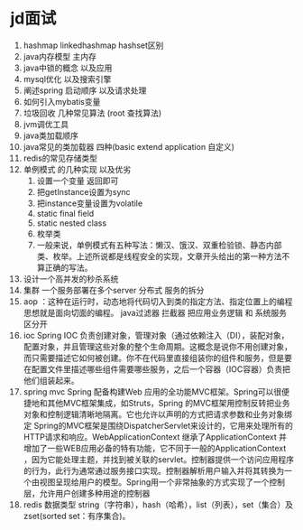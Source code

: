 #  jd面试
1. hashmap linkedhashmap hashset区别
2. java内存模型
   主内存 
3. java中锁的概念 以及应用
4. mysql优化 以及搜索引擎
5. 阐述spring 启动顺序 以及请求处理
6. 如何引入mybatis变量
7. 垃圾回收 几种常见算法 (root 查找算法)
8. jvm调优工具
9. java类加载顺序
10. java常见的类加载器 四种(basic extend application 自定义)
11. redis的常见存储类型
11. 单例模式 的几种实现 以及优劣
     1. 设置一个变量 返回即可
     2. 把getInstance设置为sync
     3. 把instance变量设置为volatile
     4. static final field
     5.  static nested class
     6. 枚举类
     7. 一般来说，单例模式有五种写法：懒汉、饿汉、双重检验锁、静态内部类、枚举。上述所说都是线程安全的实现，文章开头给出的第一种方法不算正确的写法。
12. 设计一个高并发的秒杀系统
13. 集群 一个服务部署在多个server 分布式  服务的拆分
14. aop ：这种在运行时，动态地将代码切入到类的指定方法、指定位置上的编程思想就是面向切面的编程。 java过滤器 拦截器 把应用业务逻辑 和 系统服务区分开
15. ioc  Spring IOC 负责创建对象，管理对象（通过依赖注入（DI），装配对象，配置对象，并且管理这些对象的整个生命周期。这概念是说你不用创建对象，而只需要描述它如何被创建。你不在代码里直接组装你的组件和服务，但是要在配置文件里描述哪些组件需要哪些服务，之后一个容器（IOC容器）负责把他们组装起来。
16. spring mvc Spring 配备构建Web 应用的全功能MVC框架。Spring可以很便捷地和其他MVC框架集成，如Struts，Spring 的MVC框架用控制反转把业务对象和控制逻辑清晰地隔离。它也允许以声明的方式把请求参数和业务对象绑定 Spring的MVC框架是围绕DispatcherServlet来设计的，它用来处理所有的HTTP请求和响应。WebApplicationContext 继承了ApplicationContext  并增加了一些WEB应用必备的特有功能，它不同于一般的ApplicationContext ，因为它能处理主题，并找到被关联的servlet。控制器提供一个访问应用程序的行为，此行为通常通过服务接口实现。控制器解析用户输入并将其转换为一个由视图呈现给用户的模型。Spring用一个非常抽象的方式实现了一个控制层，允许用户创建多种用途的控制器
17. redis 数据类型  string（字符串），hash（哈希），list（列表），set（集合）及zset(sorted set：有序集合)。


     

